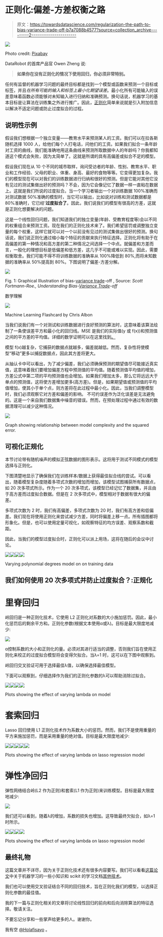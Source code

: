 # 正则化:偏差-方差权衡之路

> 原文：<https://towardsdatascience.com/regularization-the-path-to-bias-variance-trade-off-b7a7088b4577?source=collection_archive---------2----------------------->

![](img/7a19b0271ab9e5c51e3c4a90a0d74611.png)

Photo credit: [Pixabay](https://pixabay.com/en/photos/?order=popular)

DataRobot 的首席产品官 Owen Zheng 说:

> **如果你在没有正则化的情况下使用回归，你必须非常特别。**

任何有监督的机器学习问题的最终目标都是找到一个模型或函数来预测一个目标或标签，并且*在所有可能的输入和标签上最小化期望误差*。最小化所有可能输入的误差意味着函数必须能够对未知输入进行归纳和准确预测。换句话说，机器学习的基本目标是让算法在训练集之外进行推广。因此，[正则化](https://en.wikipedia.org/wiki/Regularization_(mathematics))简单来说就是引入附加信息以解决不适定问题或防止过度拟合的过程。

## 说明性示例

假设我们想根据一个独立变量——教育水平来预测某人的工资。我们可以在拉各斯随机选择 1000 人，给他们每个人打电话，问他们的工资。如果我们拟合一条年龄对工资的曲线，我们能准确地用这条曲线来预测所取数据中人的年龄吗？你我都知道这个模式会失败，因为太简单了。这就是所谓的具有高偏差或拟合不足的模型。

假设我们现在从 10 个不同的城市取样，询问受访者的年龄、性别、教育水平、职业和工作经验、父母的职业、体重、身高、最好的食物等等。它变得更加复杂。我们的模型现在可以对我们的训练数据进行归纳和很好的预测。但是它能对其他它没有见过的测试集做出好的预测吗？不会，因为它会像记忆了数据一样一直粘在数据上。这就是我们所说的过度拟合。当一个学习者输出一个对训练数据 100%准确而对测试数据 50%准确的模型时，当它可以输出，比如说对训练和测试数据都是 80%准确时，它已经'**过度拟合了**。因此，我们说我们的模型有很高的方差，这就是正则化想要解决的问题。

这是一个线性回归问题，我们知道我们的独立变量(年龄、受教育程度等)会以不同的权重组合来预测工资。现在我们的正则化技术来了。我们希望惩罚或调整独立变量的每个权重，这样它就可以对一个以前没有见过的测试集做出很好的预测。换句话说，我们说正则化通过缩小每个特征的贡献来执行特征选择。正则化将有助于在高偏差的第一种情况和高方差的第二种情况之间选择一个中点。就偏差和方差而言，一般化的理想目标是低偏差和低方差，这几乎不可能或难以实现。因此，需要权衡取舍。我们可能不得不将训练数据的准确率从 100%降低到 80%,而将未知数据的准确率从 50%提高到 80%。下图说明了偏差-方差分解。

![](img/7fd2b1a7b202d2d117f666be63a7cd0c.png)

Fig. 1: Graphical Illustration of bias-[variance trade](#)-off , Source: *Scott Fortmann-Roe., Understanding Bias-*[*Variance Trade*](#)*-off*

数学理解

![](img/759c0df2ee33644421b88fb4361f6d90.png)

Machine Learning Flashcard by Chris Albon

当我们说我们有一个对测试和训练数据进行良好预测的算法时，这意味着该算法绘制了一条使误差平方和最小化的回归线。MSE 是我们的实际值(y 或 f(x))和预测值之间的平方差的平均值。详细的数学证明可以在这里找到[。](https://robjhyndman.com/files/2-biasvardecomp.pdf)

模型 f(x)越复杂，它捕获的数据点就越多，偏差就越低。然而，复杂性将使模型“移动”更多以捕捉数据点，因此其方差将更大。

从抽认卡中可以看出，为了减少偏差，我们必须确保预测的期望值尽可能接近真实值，这意味着我们要增加偏差方程中预测值的平均值。随着预测值平均值的增加，方差公式中第二项的平均预测值也会增加。如果我们增加太多，那么它将远远大于单点的预测值，这将使方差增加更多(高方差)。但是，如果期望值或预测值的平均值增加，使其小于单个点，则方差将在此过程中最小化。因此，当我们调整模型时，我们必须观察它对方差和偏差的影响。
不可约误差作为泛化误差是无法避免的。这是一个来自我们数据集中噪音的错误。然而，在预处理过程中通过有效的数据清理可以减少这种情况。

![](img/dc92d1b6c2f61916784680999555cef7.png)

Graph showing relationship between model complexity and the squared error.

## **可视化正规化**

本节讨论带有随机噪声的模拟正弦数据的图形表示。这将用于测试不同模式的模型选择与正则化。

下图清楚地显示了确保我们在训练样本/数据上获得最佳拟合线的尝试。可以看出，随着模型复杂度随着多项式次数的增加而增加，该模型试图捕获所有数据点，如 20 次多项式所示。作为一个 20 次多项式，该模型已经记忆了数据集，并且由于高方差而过度拟合数据。但是在 2 次多项式中，模型相对于数据有很大的偏差。

多项式次数为 2 时，我们有高偏差，多项式次数为 20 时，我们有高方差和低偏差。我们现在将使用正则化来尝试减少方差，同时将偏差上移一点。所有插图都将形象化。但是，也可以使用定量可视化，如观察特征的均方误差、观察系数和截距。

因此，当我们的模型过度拟合时，正则化可以派上用场，这将在随后的会议中讨论。

![](img/308f357a5c73f0235bac41abd7353d7c.png)![](img/cd97c9ecaf4c4438be906abe9c29006f.png)![](img/3a9c10d5129114570569dd8f1d05de14.png)![](img/62d4d9aac67a7a0e542992207f268fb1.png)

Varying polynomial degrees model on on training data

## 我们如何使用 20 次多项式并防止过度拟合？:正规化

# 里脊回归

岭回归是一种正则化技术，它使用 L2 正则化对系数的大小施加惩罚。因此，最小化惩罚后的剩余平方和。正则化参数(根据文本使用α或λ)。目标是最大限度地减少:

![](img/46fce8fcdacab3b90f468e421902e2b5.png)

α控制系数的大小和正则化的量。必须对其进行适当的调整，否则我们旨在使用正则化来校正的过度拟合模型将会变得欠拟合。当λ=1 时，这可以在下图中观察到。

岭回归交叉验证可用于选择最佳λ值，以确保选择最佳模型。

下面可以观察到，仔细选择作为我们的正则化参数的λ可以帮助消除过拟合。

![](img/53192a569c397d04d47088257138865d.png)![](img/b8b69c40cfb65fc9d06ad9d0152199c9.png)![](img/470e0f156122904472eb825e6ef2fd5a.png)![](img/44b46b1b7665e35da91b0e2c34001d1b.png)

Plots showing the effect of varying lambda on model

# 套索回归

Lasso 回归使用 L1 正则化技术作为系数大小的惩罚。然而，我们不是使用重量的平方来施加惩罚，而是采用重量的绝对值。目标是最大限度地减少:

![](img/2171eca5249eecb5cff64c10e47dc250.png)![](img/b7ab9ab5afaabdc5245722cfb86c7e01.png)![](img/e5133efd76f101afdc6f830b1dfb238c.png)![](img/66261a6ef7332e4ba2a8a943cd818c7b.png)![](img/9b7ce2bdef71dcf0effa0aa308de9148.png)

Plots showing the effect of varying lambda on lasso regression model

# 弹性净回归

弹性网络结合岭(L2 作为正则)和套索(L1 作为正则)来训练模型。目标是最大限度地减少:

![](img/b132620f42c48a66a6f3023ff47cc017.png)

我们还可以看到，随着λ的增加，系数的损失也增加。这导致最终欠拟合，如λ=1 时所示。

![](img/61624e9716169303f5a00e8a6adb503c.png)![](img/f45045515c06e280a937f07ee99c56cb.png)![](img/1121f781d9e06f54aa7157ef4e705501.png)![](img/da4f3d497e2f1a345d23715d5bb5f6de.png)

Plots showing the effect of varying lambda on lasso regression model

## 最终礼物

这篇文章并不详尽，因为关于正则化技术还有很多内容要写。我们可以看看[这篇论文](http://homes.cs.washington.edu/~pedrod/papers/cacm12.pdf)中关于机器学习的一些小知识和 scikit 的学习文档[其他技术](http://scikit-learn.org/stable/modules/linear_model.html)。

我们也可以使用交叉验证结合不同的回归技术，旨在正则化我们的模型，以选择正则化参数的最佳值。

我的下一篇与正则化相关的文章将讨论线性回归的前向和后向消除算法的特征选择。敬请关注。

不要忘记分享和一些掌声给更多的人。谢谢你。

我有空 [@Holafisayo](https://twitter.com/HOlafisayo) 。